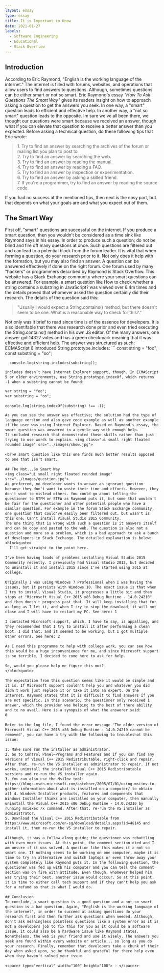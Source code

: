 ```yaml
---
layout: essay
type: essay
title: It is Important to Know
date: 2021-01-27
labels:
  - Software Engineering
  - Educational
  - Stack Overflow
---
```

## Introduction

According to Eric Raymond, "English is the working language of the internet." The internet is filled with forums, websites, and operations that allow users to find answers to questions. Although, sometimes questions can be either smart or not so smart. Eric Raymond's essay <i> "How To Ask Questions The Smart Way" </i> gives its readers insight on how to approach asking a question to get the answers you seek. In one way, a "smart" question leads to efficient and effective help. In another way, a "not so smart" question leads to the opposite. Im sure we've all been there, we thought our questions were smart because we received an answer, though what if you can elevate that question to receive a better answer than you expected. Before asking a technical question, do these following tips that Eric wrote:
<blockquote>
  1. Try to find an answer by searching the archives of the forum or mailing list you plan to post to.
  <br>2. Try to find an answer by searching the web.
  <br>3. Try to find an answer by reading the manual.
  <br>4. Try to find an answer by reading a FAQ.
  <br>5. Try to find an answer by inspection or experimentation.
  <br>6. Try to find an answer by asking a skilled friend.
  <br>7. If you're a programmer, try to find an answer by reading the source code.
</blockquote>
If you had no success at the mentioned tips, then next is the easy part, but that depends on what your goals are and what you expect out of them.

## The Smart Way

First off, "smart" questions are successful on the internet. If you produce a smart question, then you wouldn't be considered as a time sink like Raymond says in his essay. In order to produce such a question; do not be blind and fire off many questions at once. Such questions are filtered out and can lead to a potential block from the forum leader. It is vital that when forming a question, do your research prior to it. Not only does it help with the formation, but you may also find an answer. A question can be answered effectively if done on the right forum. One forum used by many "hackers" or programmers described by Raymond is Stack Overflow. This website has a Stack Exchange community where your smart questions can be answered. For example, a smart question like How to check whether a string contains a substring in JavaScript? was viewed over 6.4m times and the details proved that whomever asked the question certainly did their research. The details of the question said this:
<blockquote> "Usually I would expect a String.contains() method, but there doesn't seem to be one. What is a reasonable way to check for this?." </blockquote> Not only was it brief to read since time is of the essence for developers. It is also identifable that there was research done prior and even tried executing the String.contains() method in his own JS editor. Of the many answers, one answer got 14327 votes and has a green checkmark meaning that it was effective and efficient help. The answer was structured as such: 
<br> ECMAScript 6 introduced String.prototype.includes: 
```
      const string = "foo";
      const substring = "oo";

      console.log(string.includes(substring));
```
includes doesn’t have Internet Explorer support, though. In ECMAScript 5 or older environments, use String.prototype.indexOf, which returns -1 when a substring cannot be found:
```
    var string = "foo";
    var substring = "oo";

    console.log(string.indexOf(substring) !== -1);
```
As you can see the answer was effective; the solution had the type of language version and also gave code example as well as another example if the user was using Internet Explorer. Based on Raymond's essay, the smart question was answered in a gentle way with enough help. 
It included research that demonstrated those skills rather than just trying to use words to explain. <img class="ui small right floated rounded image" src="../images/show.jpg">

<br>A smart question like this one finds much better results opposed to one that isn't smart. 

## The Not...So Smart Way
<img class="ui small right floated rounded image" src="../images/question.jpg">
As preferred, no developer wants to answer an ignorant question because they don't want to waste their time and efforts. However, they don't want to mislead others. You could go about telling the questioner to RTFM or STFW as Raymond puts it, but some that wouldn't be fair for the questioner and other potential people who have a similar question. For example in the forum Stack Exchange community, one question that could've easily been filtered out, but wasn't is this one; Can't install Visual Studio 2015 Community.
The one thing that is wrong with such a question is it answers itself and can be copy and pasted to the web. The question is also not a question and more so a problem, which is a bad approach to ask a bunch of developers in Stack Exchange. The detailed explanation is below:
<blockquote> 
  I'll get straight to the point here.

I've been having loads of problems installing Visual Studio 2015 Community recently. I previously had Visual Studio 2012, but decided to uninstall it and install 2015 since I've started using 2015 at college.

Originally I was using Windows 7 Professional when I was having the issues, but it persists with Windows 10. The exact issue is that when I try to install Visual Studio, it progresses a little bit and then stops at "Microsoft Visual C++ 2015 x86 Debug Runtime - 14.0.24210" and then doesn't progress past that. It will keep installing that for as long as I let it, and when I try to stop the download, it will not close and I will have to restart my PC. See here: 1

I contacted Microsoft support, which, I have to say, is appalling, and they recommended that I try to install it after performing a clean boot. I did that, and it seemed to be working, but I got multiple other errors. See here: 2

As I need this programme to help with college work, you can see how this would be a huge inconvenience for me, and since Microsoft support is so terrible, I decided to come here to ask for help.

So, would you please help me figure this out?
</blockquote> 

The expectation from this question seems like it would be simple and it is. If Microsoft support couldn't help you and whatever you did didn't work just replace it or take it into an expert. On the internet, Raymond states that it is difficult to find answers if you are not specific. In this scenario, the questioner only received 1 answer, which the provider was helping to the best of there ability and to no avail. Here is a synopsis of what the answerer said:
0

Refer to the log file, I found the error message 'The older version of Microsoft Visual C++ 2015 x86 Debug Runtime - 14.0.24210 cannot be removed', you can have a try with the following to troubleshot this issue:

1. Make sure run the installer as administrator.
2. Go to Control Panel—Programs and Features and if you can find any versions of Visual C++ 2015 Redistributable, right-click and repair. After that, re-run the VS installer as administrator to repair. If not works, uninstall the installed Visual C++ 2015 Redistributable versions and re-run the VS installer again.
3. You can also use the MsiInv tool: https://blogs.msdn.microsoft.com/astebner/2005/07/01/using-msiinv-to-gather-information-about-what-is-installed-on-a-computer/ to obtain all 4. Windows Installer products, features and components that Windows Installer thinks are installed on your computer, then manually uninstall the Visual C++ 2015 x86 Debug Runtime - 14.0.24210 by running msiexec /x command. After that, re-run the VS installer as administrator.
5. Download the Visual C++ 2015 Redistributable from https://www.microsoft.com/en-sg/download/details.aspx?id=48145 and install it, then re-run the VS installer to repair.

Although, it was a follow along guide; the questioner was rebuttling with even more issues. At this point, the comment section died and I am unsure if it was solved. A question like this makes it a not so smart one. If nothing seems to be working on one computer, maybe it is time to try an alternative and switch laptops or even throw away your system completely like Raymond puts it. In the following question, the questioner was fed up with his computer and you can tell the comment section was on fire with attitude. Even though, whomever helped him was trying their best, another issue would occcur. So at this point, it is time to either call tech support and if they can't help you ask for a refund as that is what I would do.

## Conclusion
To conclude, a smart question is a good question and a not so smart question is a bad question. Again, "English is the working language of the internet", in order to succeed at asking questions do your research first and then further ask questions when needed. Although, don't ask meaningless pointless questions like a system error as it is not a developers job to fix this for you as it could be a software issue, it could also be a hardware issue like Raymond states. Nonetheless, the web is your friend and use it wisely. The answers you seek are found within every website or article... so long as you do your research. Finally, remember that developers take a chunk of their day when asked upon, so be thankful and grateful for there help even when they haven't solved your issue. 

<spacer type="vertical" width="100" height="100"> ♢ </spacer>
